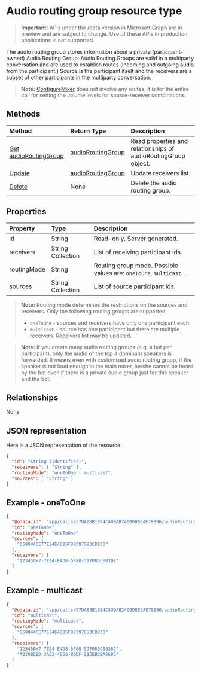 # Audio routing group resource type

> **Important:** APIs under the /beta version in Microsoft Graph are in preview and are subject to change. Use of these APIs in production applications is not supported.

The audio routing group stores information about a private (participant-owned) Audio Routing Group.  Audio Routing Groups are valid in a multiparty conversation and are used to establish routes (incoming and outgoing audio from the participant.)  Source is the participant itself and the receivers are a subset of other participants in the multiparty conversation. 

> **Note:** [ConfigureMixer](../api/participant_configureMixer.md) does not involve any routes, it is for the entire call for setting the volume levels for source-receiver combinations.

## Methods

| Method                                                  | Return Type                               | Description                                  |
|:--------------------------------------------------------|:------------------------------------------|:---------------------------------------------|
| [Get audioRoutingGroup](../api/audioRoutingGroup_get.md)| [audioRoutingGroup](audioRoutingGroup.md) | Read properties and relationships of audioRoutingGroup object.|
| [Update](../api/audioroutinggroup_update.md)            | [audioRoutingGroup](audioRoutingGroup.md) | Update receivers list.                       |
| [Delete](../api/audioRoutingGroup_delete.md)            | None                                      | Delete the audio routing group.              |

## Properties

| Property      | Type              | Description                                                          |
| :----------   | :---------------- | :--------------------------------------------------------------------|
| id            | String            | Read-only. Server generated.                                         |
| receivers     | String Collection | List of receiving participant ids.                                   |
| routingMode   | String            | Routing group mode.  Possible values are: `oneToOne`, `multicast`.   |
| sources       | String Collection | List of source participant ids.                                      |

> **Note:** Routing mode determines the restrictions on the sources and receivers. Only the following routing groups are supported.
> - `oneToOne` - sources and receivers have only one participant each.
> - `multicast` - source has one participant but there are multiple receivers. Receivers list may be updated.

> **Note:** If you create many audio routing groups (e.g. a bot per participant), only the audio of the top 4 dominant speakers is forwarded. It means even with customized audio routing group, if the speaker is not loud enough in the main mixer, he/she cannot be heard by the bot even if there is a private audio group just for this speaker and the bot.

## Relationships
None

## JSON representation

Here is a JSON representation of the resource.

<!-- {
  "blockType": "resource",
  "optionalProperties": [

  ],
  "@odata.type": "microsoft.graph.audioRoutingGroup"
}-->
```json
{
  "id": "String (identifier)",
  "receivers": [ "String" ],
  "routingMode": "oneToOne | multicast",
  "sources": [ "String" ]
}
```

## Example - oneToOne

<!-- {
  "blockType": "example",
  "@odata.type": "microsoft.graph.audioRoutingGroup"
}-->
```json
{
  "@odata.id": "app/calls/57DAB8B1894C409AB240BD8BEAE78896/audioRoutingGroups/oneToOne",
  "id": "oneToOne",
  "routingMode": "oneToOne",
  "sources": [
    "0698446E77E24E4D85F80597083CB830"
  ],
  "receivers": [
    "123456W7-7E24-E4D8-5F80-597083CB8302"
  ]
}
```

## Example - multicast

<!-- {
  "blockType": "example",
  "@odata.type": "microsoft.graph.audioRoutingGroup"
}-->
```json
{
  "@odata.id": "app/calls/57DAB8B1894C409AB240BD8BEAE78896/audioRoutingGroups/multicast",
  "id": "multicast",
  "routingMode": "multicast",
  "sources": [
    "0698446E77E24E4D85F80597083CB830"
  ],
  "receivers": [
    "123456W7-7E24-E4D8-5F80-597083CB8302",
    "A239BDED-3A52-4D66-80DF-213EB3BA6695"
  ]
}
```

<!-- uuid: 8fcb5dbc-d5aa-4681-8e31-b001d5168d79
2015-10-25 14:57:30 UTC -->
<!-- {
  "type": "#page.annotation",
  "description": "audioRoutingGroup resource",
  "keywords": "",
  "section": "documentation",
  "tocPath": ""
}-->
